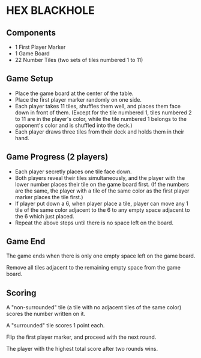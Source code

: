 # HEX BLACKHOLE
## Components
- 1 First Player Marker
- 1 Game Board
- 22 Number Tiles (two sets of tiles numbered 1 to 11)
## Game Setup
- Place the game board at the center of the table.
- Place the first player marker randomly on one side.
- Each player takes 11 tiles, shuffles them well, and places them face down in front of them. (Except for the tile numbered 1, tiles numbered 2 to 11 are in the player's color, while the tile numbered 1 belongs to the opponent's color and is shuffled into the deck.)
- Each player draws three tiles from their deck and holds them in their hand.
## Game Progress (2 players)
- Each player secretly places one tile face down.
- Both players reveal their tiles simultaneously, and the player with the lower number places their tile on the game board first. (If the numbers are the same, the player with a tile of the same color as the first player marker places the tile first.)
- If player put down a 6, when player place a tile, player can move any 1 tile of the same color adjacent to the 6 to any empty space adjacent to the 6 which just placed.
- Repeat the above steps until there is no space left on the board.
## Game End
The game ends when there is only one empty space left on the game board.

Remove all tiles adjacent to the remaining empty space from the game board.

## Scoring
A "non-surrounded" tile (a tile with no adjacent tiles of the same color) scores the number written on it.

A "surrounded" tile scores 1 point each.

Flip the first player marker, and proceed with the next round. 

The player with the highest total score after two rounds wins.